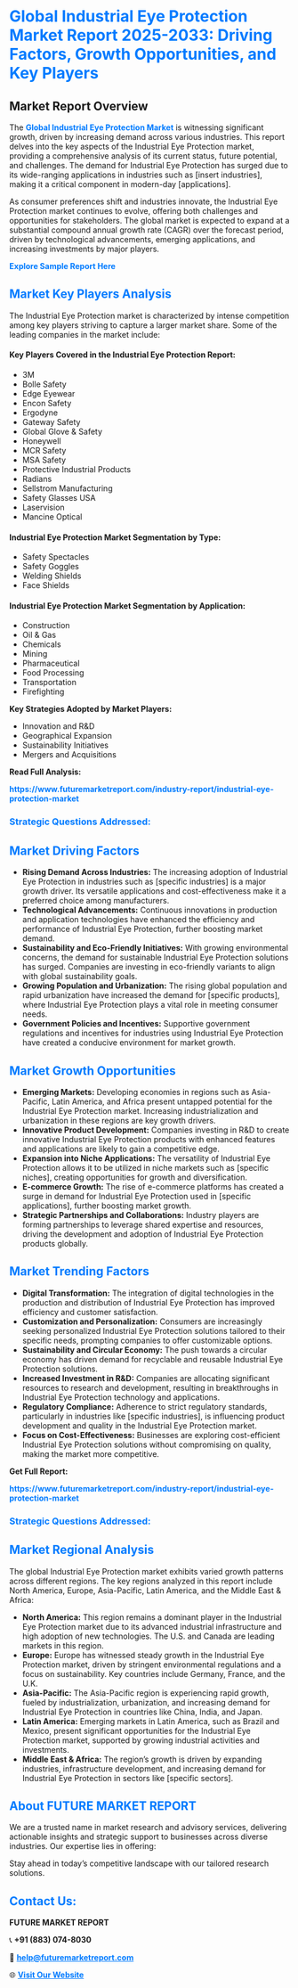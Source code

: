 <h1 style="color: #007BFF;">Global Industrial Eye Protection Market Report 2025-2033: Driving Factors, Growth Opportunities, and Key Players</h1>

<section id="overview">
<h2>Market Report Overview</h2>
<p>The <a href="https://www.futuremarketreport.com/industry-report/industrial-eye-protection-market" style="color: #007BFF; text-decoration: none;"><strong>Global Industrial Eye Protection Market</strong></a> is witnessing significant growth, driven by increasing demand across various industries. This report delves into the key aspects of the Industrial Eye Protection market, providing a comprehensive analysis of its current status, future potential, and challenges. The demand for Industrial Eye Protection has surged due to its wide-ranging applications in industries such as [insert industries], making it a critical component in modern-day [applications].</p>
<p>As consumer preferences shift and industries innovate, the Industrial Eye Protection market continues to evolve, offering both challenges and opportunities for stakeholders. The global market is expected to expand at a substantial compound annual growth rate (CAGR) over the forecast period, driven by technological advancements, emerging applications, and increasing investments by major players.</p>
</section>

<section id="overview">
<p><a href="https://www.futuremarketreport.com/request-sample/reportId=46395" style="color: #007BFF; text-decoration: none;"><strong>Explore Sample Report Here</strong></a></p>
</section>

<section id="key-players">
<h2 style="color: #007BFF;">Market Key Players Analysis</h2>
<p>The Industrial Eye Protection market is characterized by intense competition among key players striving to capture a larger market share. Some of the leading companies in the market include:</p>
<h4>Key Players Covered in the Industrial Eye Protection Report:</h4>
<ul><li>3M</li><li>Bolle Safety</li><li>Edge Eyewear</li><li>Encon Safety</li><li>Ergodyne</li><li>Gateway Safety</li><li>Global Glove &amp; Safety</li><li>Honeywell</li><li>MCR Safety</li><li>MSA Safety</li><li>Protective Industrial Products</li><li>Radians</li><li>Sellstrom Manufacturing</li><li>Safety Glasses USA</li><li>Laservision</li><li>Mancine Optical</li></ul>
<h4>Industrial Eye Protection Market Segmentation by Type:</h4>
<ul><li>Safety Spectacles</li><li>Safety Goggles</li><li>Welding Shields</li><li>Face Shields</li></ul>

<h4>Industrial Eye Protection Market Segmentation by Application:</h4>
<ul><li>Construction</li><li>Oil &amp; Gas</li><li>Chemicals</li><li>Mining</li><li>Pharmaceutical</li><li>Food Processing</li><li>Transportation</li><li>Firefighting</li></ul>
<p><strong>Key Strategies Adopted by Market Players:</strong></p>
<ul>
<li>Innovation and R&D</li>
<li>Geographical Expansion</li>
<li>Sustainability Initiatives</li>
<li>Mergers and Acquisitions</li>
</ul>
</section>

<section>
<p><strong>Read Full Analysis: </strong></p><a href="https://www.futuremarketreport.com/industry-report/industrial-eye-protection-market" style="color: #007BFF; text-decoration: none;"><strong>https://www.futuremarketreport.com/industry-report/industrial-eye-protection-market</strong></a>
<h3 style="color: #007BFF;">Strategic Questions Addressed:</h3>
</section>

<section id="driving-factors">
<h2 style="color: #007BFF;">Market Driving Factors</h2>
<ul>
<li><strong>Rising Demand Across Industries:</strong> The increasing adoption of Industrial Eye Protection in industries such as [specific industries] is a major growth driver. Its versatile applications and cost-effectiveness make it a preferred choice among manufacturers.</li>
<li><strong>Technological Advancements:</strong> Continuous innovations in production and application technologies have enhanced the efficiency and performance of Industrial Eye Protection, further boosting market demand.</li>
<li><strong>Sustainability and Eco-Friendly Initiatives:</strong> With growing environmental concerns, the demand for sustainable Industrial Eye Protection solutions has surged. Companies are investing in eco-friendly variants to align with global sustainability goals.</li>
<li><strong>Growing Population and Urbanization:</strong> The rising global population and rapid urbanization have increased the demand for [specific products], where Industrial Eye Protection plays a vital role in meeting consumer needs.</li>
<li><strong>Government Policies and Incentives:</strong> Supportive government regulations and incentives for industries using Industrial Eye Protection have created a conducive environment for market growth.</li>
</ul>
</section>

<section id="growth-opportunities">
<h2 style="color: #007BFF;">Market Growth Opportunities</h2>
<ul>
<li><strong>Emerging Markets:</strong> Developing economies in regions such as Asia-Pacific, Latin America, and Africa present untapped potential for the Industrial Eye Protection market. Increasing industrialization and urbanization in these regions are key growth drivers.</li>
<li><strong>Innovative Product Development:</strong> Companies investing in R&D to create innovative Industrial Eye Protection products with enhanced features and applications are likely to gain a competitive edge.</li>
<li><strong>Expansion into Niche Applications:</strong> The versatility of Industrial Eye Protection allows it to be utilized in niche markets such as [specific niches], creating opportunities for growth and diversification.</li>
<li><strong>E-commerce Growth:</strong> The rise of e-commerce platforms has created a surge in demand for Industrial Eye Protection used in [specific applications], further boosting market growth.</li>
<li><strong>Strategic Partnerships and Collaborations:</strong> Industry players are forming partnerships to leverage shared expertise and resources, driving the development and adoption of Industrial Eye Protection products globally.</li>
</ul>
</section>

<section id="trending-factors">
<h2 style="color: #007BFF;">Market Trending Factors</h2>
<ul>
<li><strong>Digital Transformation:</strong> The integration of digital technologies in the production and distribution of Industrial Eye Protection has improved efficiency and customer satisfaction.</li>
<li><strong>Customization and Personalization:</strong> Consumers are increasingly seeking personalized Industrial Eye Protection solutions tailored to their specific needs, prompting companies to offer customizable options.</li>
<li><strong>Sustainability and Circular Economy:</strong> The push towards a circular economy has driven demand for recyclable and reusable Industrial Eye Protection solutions.</li>
<li><strong>Increased Investment in R&D:</strong> Companies are allocating significant resources to research and development, resulting in breakthroughs in Industrial Eye Protection technology and applications.</li>
<li><strong>Regulatory Compliance:</strong> Adherence to strict regulatory standards, particularly in industries like [specific industries], is influencing product development and quality in the Industrial Eye Protection market.</li>
<li><strong>Focus on Cost-Effectiveness:</strong> Businesses are exploring cost-efficient Industrial Eye Protection solutions without compromising on quality, making the market more competitive.</li>
</ul>
</section>

<section>
<p><strong>Get Full Report: </strong></p><a href="https://www.futuremarketreport.com/industry-report/industrial-eye-protection-market" style="color: #007BFF; text-decoration: none;"><strong>https://www.futuremarketreport.com/industry-report/industrial-eye-protection-market</strong></a>
<h3 style="color: #007BFF;">Strategic Questions Addressed:</h3>
</section>


<section id="regional-analysis">
<h2 style="color: #007BFF;">Market Regional Analysis</h2>
<p>The global Industrial Eye Protection market exhibits varied growth patterns across different regions. The key regions analyzed in this report include North America, Europe, Asia-Pacific, Latin America, and the Middle East & Africa:</p>
<ul>
<li><strong>North America:</strong> This region remains a dominant player in the Industrial Eye Protection market due to its advanced industrial infrastructure and high adoption of new technologies. The U.S. and Canada are leading markets in this region.</li>
<li><strong>Europe:</strong> Europe has witnessed steady growth in the Industrial Eye Protection market, driven by stringent environmental regulations and a focus on sustainability. Key countries include Germany, France, and the U.K.</li>
<li><strong>Asia-Pacific:</strong> The Asia-Pacific region is experiencing rapid growth, fueled by industrialization, urbanization, and increasing demand for Industrial Eye Protection in countries like China, India, and Japan.</li>
<li><strong>Latin America:</strong> Emerging markets in Latin America, such as Brazil and Mexico, present significant opportunities for the Industrial Eye Protection market, supported by growing industrial activities and investments.</li>
<li><strong>Middle East & Africa:</strong> The region’s growth is driven by expanding industries, infrastructure development, and increasing demand for Industrial Eye Protection in sectors like [specific sectors].</li>
</ul>
</section>

<footer>
<h2 style="color: #007BFF;">About FUTURE MARKET REPORT</h2>
<p>We are a trusted name in market research and advisory services, delivering actionable insights and strategic support to businesses across diverse industries. Our expertise lies in offering:</p>

<p>Stay ahead in today’s competitive landscape with our tailored research solutions.</p>

<h2 style="color: #007BFF;">Contact Us:</h2>
<p><strong>FUTURE MARKET REPORT</strong></p>
<p>📞 <strong>+91 (883) 074-8030</strong></p>
<p>📧 <strong><a href="mailto:help@futuremarketreport.com" style="color: #007BFF;">help@futuremarketreport.com</a></strong></p>
<p>🌐 <strong><a href="https://www.futuremarketreport.com/" style="color: #007BFF;">Visit Our Website</a></strong></p>
</footer>